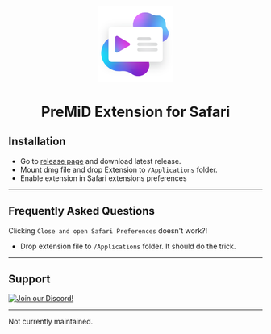 <div align="center">

<img src="https://raw.githubusercontent.com/PreMiD/Website/stable/src/assets/images/pmd_logo-transparent.png" width="150px" draggable="false"><br>

# PreMiD Extension for Safari

<div align="left">

## Installation
- Go to [release page](https://github.com/PreMiD/Extension-Safari/releases/latest) and download latest release.
- Mount dmg file and drop Extension to `/Applications` folder.
- Enable extension in Safari extensions preferences

---

## Frequently Asked Questions
Clicking `Close and open Safari Preferences` doesn't work?!
- Drop extension file to `/Applications` folder. It should do the trick.
  
 ---

## Support

<a target="_blank" href="https://discord.premid.app/" title="Join our Discord!">
  <img src="https://discord.com/api/guilds/493130730549805057/widget.png?style=banner2" height="76px" draggable="false" alt="Join our Discord!">
</a>
<br>

---

Not currently maintained.
